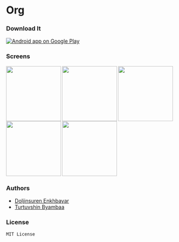 # Org

### Download It

<a href="https://play.google.com/store/apps/details?id=agency.techstar.yellowbook">
  <img alt="Android app on Google Play" src="https://developer.android.com/images/brand/en_app_rgb_wo_45.png" />
</a>

### Screens

<img src="https://github.com/doljko/youth-health/blob/master/art/1_splash.png" align="left" width="150px"/>
<img src="https://github.com/doljko/youth-health/blob/master/art/2_home.png" align="left" width="150px"/>
<img src="https://github.com/doljko/youth-health/blob/master/art/3_list.png" align="left" width="150px"/>
<img src="https://github.com/doljko/youth-health/blob/master/art/4_detail.png" align="left" width="150px"/>
<img src="https://github.com/doljko/youth-health/blob/master/art/5_nav.png"  width="150px"/>

### Authors
* [Doljinsuren Enkhbayar](http://github.com/doljko)
* [Turtuvshin Byambaa](http://github.com/tortuvshin)

### License

`MIT License`
